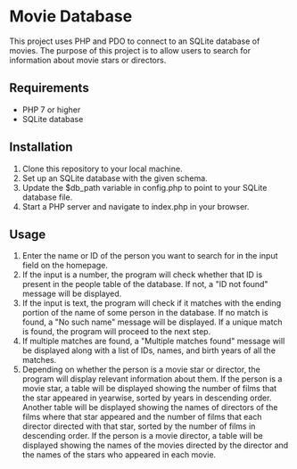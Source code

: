 # Movie Database
This project uses PHP and PDO to connect to an SQLite database of movies. The purpose of this project is to allow users to search for information about movie stars or directors.

## Requirements
- PHP 7 or higher
- SQLite database

## Installation
1. Clone this repository to your local machine.
2. Set up an SQLite database with the given schema.
3. Update the $db_path variable in config.php to point to your SQLite database file.
4. Start a PHP server and navigate to index.php in your browser.

## Usage
1. Enter the name or ID of the person you want to search for in the input field on the homepage.
2. If the input is a number, the program will check whether that ID is present in the people table of the database. If not, a "ID not found" message will be displayed.
3. If the input is text, the program will check if it matches with the ending portion of the name of some person in the database. If no match is found, a "No such name" message will be displayed. If a unique match is found, the program will proceed to the next step.
4. If multiple matches are found, a "Multiple matches found" message will be displayed along with a list of IDs, names, and birth years of all the matches.
5. Depending on whether the person is a movie star or director, the program will display relevant information about them. If the person is a movie star, a table will be displayed showing the number of films that the star appeared in yearwise, sorted by years in descending order. Another table will be displayed showing the names of directors of the films where that star appeared and the number of films that each director directed with that star, sorted by the number of films in descending order. If the person is a movie director, a table will be displayed showing the names of the movies directed by the director and the names of the stars who appeared in each movie.
